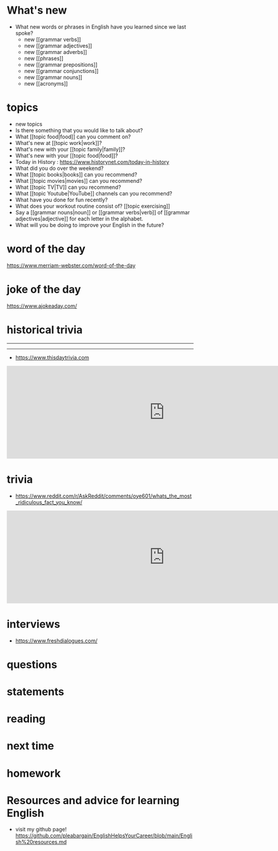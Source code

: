# What's new
- What new words or phrases in English have you learned since we last spoke?
	- new [[grammar verbs]]
	- new [[grammar adjectives]]
	- new [[grammar adverbs]]
	- new [[phrases]]
	- new [[grammar prepositions]]
	- new [[grammar conjunctions]]
	- new [[grammar nouns]]
	- new [[acronyms]]

# topics
- new topics
- Is there something that you would like to talk about?
- What [[topic food|food]] can you comment on?
- What's new at [[topic work|work]]?
- What's new with your [[topic family|family]]?
- What's new with your [[topic food|food]]?
- Today in History : https://www.historynet.com/today-in-history
- What did you do over the weekend?
- What [[topic books|books]] can you recommend?
- What [[topic movies|movies]] can you recommend?
- What [[topic TV|TV]] can you recommend?
- What [[topic Youtube|YouTube]] channels can you recommend?
- What have you done for fun recently?
- What does your workout routine consist of? [[topic exercising]]
- Say a [[grammar nouns|noun]] or [[grammar verbs|verb]] of [[grammar adjectives|adjective]] for each letter in the alphabet.
- What will you be doing to improve your English in the future?
# word of the day
https://www.merriam-webster.com/word-of-the-day

# joke of the day
https://www.ajokeaday.com/
# historical trivia
---


---

- https://www.thisdaytrivia.com
<iframe
	border=0
	frameborder=0
	height=250
	width=850  
	src="https://www.thisdaytrivia.com">
</iframe>

# trivia
-  https://www.reddit.com/r/AskReddit/comments/oye601/whats_the_most_ridiculous_fact_you_know/

<iframe
	border=0
	frameborder=0
	height=250
	width=850  
	src="https://www.reddit.com/r/AskReddit/comments/oye601/whats_the_most_ridiculous_fact_you_know/">
</iframe>

# interviews
-  https://www.freshdialogues.com/


# questions

# statements


# reading

# next time

# homework


# Resources and advice for learning English
* visit my github page! https://github.com/pleabargain/EnglishHelpsYourCareer/blob/main/English%20resources.md
